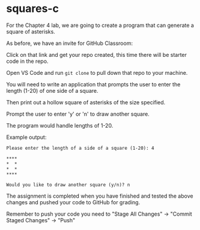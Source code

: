# squares-c

For the Chapter 4 lab, we are going to create a program that can generate a square of asterisks.

As before, we have an invite for GitHub Classroom: 




Click on that link and get your repo created, this time there will be starter code in the repo.

Open VS Code and run `git clone` to pull down that repo to your machine.




You will need to write an application that prompts the user to enter the length (1-20) of one side of a square.

Then print out a hollow square of asterisks of the size specified.

Prompt the user to enter 'y' or 'n' to draw another square.

The program would handle lengths of 1-20.




Example output:

    Please enter the length of a side of a square (1-20): 4

    ****
    *  *
    *  *
    ****

    Would you like to draw another square (y/n)? n




The assignment is completed when you have finished and tested the above changes and pushed your code to GitHub for grading.

Remember to push your code you need to "Stage All Changes" -> "Commit Staged Changes" -> "Push"
